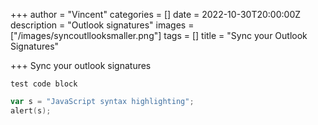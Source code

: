 +++
author = "Vincent"
categories = []
date = 2022-10-30T20:00:00Z
description = "Outlook signatures"
images = ["/images/syncoutllooksmaller.png"]
tags = []
title = "Sync your Outlook Signatures"

+++
Sync your outlook signatures

    test code block

```powershell
var s = "JavaScript syntax highlighting";
alert(s);
```